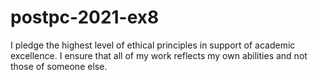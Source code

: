 # postpc-2021-ex8

I pledge the highest level of ethical principles in support of academic excellence. I ensure that all of my work reflects my own abilities and not those of someone else.
